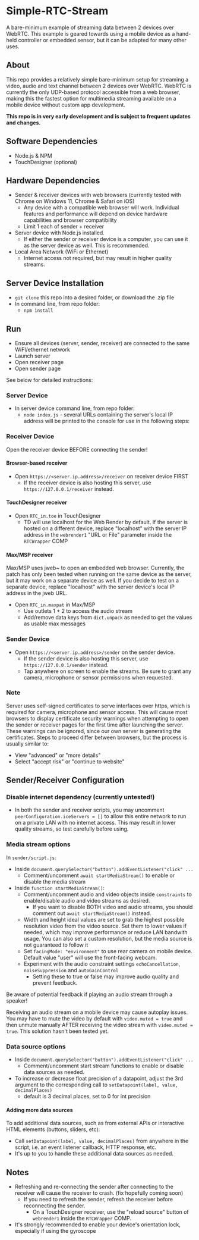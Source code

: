 # Simple-RTC-Stream
A bare-minimum example of streaming data between 2 devices over WebRTC. This example is geared towards using a mobile device as a hand-held controller or embedded sensor, but it can be adapted for many other uses.

## About

This repo provides a relatively simple bare-minimum setup for streaming a video, audio and text channel between 2 devices over WebRTC. WebRTC is currently the only UDP-based protocol accessible from a web browser, making this the fastest option for multimedia streaming available on a mobile device without custom app development.

__This repo is in very early development and is subject to frequent updates and changes.__

## Software Dependencies
- Node.js & NPM
- TouchDesigner (optional)

## Hardware Dependencies
- Sender & receiver devices with web browsers (currently tested with Chrome on Windows 11, Chrome & Safari on iOS)
    - Any device with a compatible web browser will work. Individual features and performance will depend on device hardware capabilities and browser compatibility
    - Limit 1 each of sender + receiver
- Server device with Node.js installed. 
    - If either the sender or receiver device is a computer, you can use it as the server device as well. This is recommended.
- Local Area Network (WiFi or Ethernet)
    - Internet access not required, but may result in higher quality streams.

## Server Device Installation
- ```git clone``` this repo into a desired folder, or download the .zip file
- In command line, from repo folder:
    - ```npm install```

## Run
- Ensure all devices (server, sender, receiver) are connected to the same WiFI/ethernet network
- Launch server
- Open receiver page
- Open sender page

See below for detailed instructions:

### Server Device
- In server device command line, from repo folder:
    - ```node index.js``` - several URLs containing the server's local IP address will be printed to the console for use in the following steps:

### Receiver Device

Open the receiver device BEFORE connecting the sender!

#### Browser-based receiver

- Open ```https://<server.ip.address>/receiver``` on receiver device FIRST
    - If the receiver device is also hosting this server, use ```https://127.0.0.1/receiver``` instead.

#### TouchDesigner receiver
- Open ```RTC_in.toe``` in TouchDesigner
    - TD will use localhost for the Web Render by default. If the server is hosted on a different device, replace "localhost" with the server IP address in the ```webrender1``` "URL or File" parameter inside the ```RTCWrapper``` COMP

#### Max/MSP receiver
Max/MSP uses jweb~ to open an embedded web browser. Currently, the patch has only been tested when running on the same device as the server, but it may work on a separate device as well. If you decide to test on a separate device, replace "localhost" with the server device's local IP address in the jweb URL.
- Open ```RTC_in.maxpat``` in Max/MSP
    - Use outlets 1 + 2 to access the audio stream
    - Add/remove data keys from ```dict.unpack``` as needed to get the values as usable max messages

### Sender Device

- Open ```https://<server.ip.address>/sender``` on the sender device. 
    - If the sender device is also hosting this server, use ```https://127.0.0.1/sender``` instead.
    - Tap anywhere on screen to enable the streams. Be sure to grant any camera, microphone or sensor permissions when requested.
 
### Note
Server uses self-signed certificates to serve interfaces over https, which is required for camera, microphone and sensor access. This will cause most browsers to display certificate security warnings when attempting to open the sender or receiver pages for the first time after launching the server. These warnings can be ignored, since our own server is generating the certificates. Steps to proceed differ between browsers, but the process is usually similar to:
- View "advanced" or "more details"
- Select "accept risk" or "continue to website"

## Sender/Receiver Configuration

### Disable internet dependency (currently untested!)
- In both the sender and receiver scripts, you may uncomment ```peerConfiguration.iceServers = []``` to allow this entire network to run on a private LAN with no internet access. This may result in lower quality streams, so test carefully before using.

### Media stream options
In ```sender/script.js```:
- Inside ```document.querySelector("button").addEventListener("click" ...```
    - Comment/uncomment ```await startMediaStream()``` to enable or disable the media stream
- Inside ```function startMediaStream()```:
    - Comment/uncomment audio and video objects inside ```constraints``` to enable/disable audio and video streams as desired.
        - If you want to disable BOTH video and audio streams, you should comment out ```await startMediaStream()``` instead.
    - Width and height ideal values are set to grab the highest possible resolution video from the video source. Set them to lower values if needed, which may improve performance or reduce LAN bandwith usage. You can also set a custom resolution, but the media source is not guaranteed to follow it
    - Set ```facingMode: "environment"``` to use rear camera on mobile device. Default value "user" will use the front-facing webcam.
    - Experiment with the audio constraint settings ```echoCancellation```, ```noiseSuppression``` and ```autoGainControl```
        - Setting these to true or false may improve audio quality and prevent feedback.
     
Be aware of potential feedback if playing an audio stream through a speaker!

Receiving an audio stream on a mobile device may cause autoplay issues. You may have to mute the video by default with ```video.muted = true``` and then unmute manually AFTER receiving the video stream with ```video.muted = true```. This solution hasn't been tested yet.
     
### Data source options
- Inside ```document.querySelector("button").addEventListener("click" ...```
    - Comment/uncomment start stream functions to enable or disable data sources as needed.
- To increase or decrease float precision of a datapoint, adjust the 3rd argument to the corresponding call to ```setDatapoint(label, value, decimalPlaces)```
    - default is 3 decimal places, set to 0 for int precision

#### Adding more data sources
To add additional data sources, such as from external APIs or interactive HTML elements (buttons, sliders, etc):
- Call ```setDatapoint(label, value, decimalPlaces)``` from anywhere in the script, i.e. an event listener callback, HTTP response, etc.
- It's up to you to handle these additional data sources as needed.
    
## Notes
- Refreshing and re-connecting the sender after connecting to the receiver will cause the receiver to crash. (fix hopefully coming soon)
    - If you need to refresh the sender, refresh the receiver before reconnecting the sender.
        - On a TouchDesigner receiver, use the "reload source" button of ```webrender1``` inside the ```RTCWrapper``` COMP.
- It's strongly recommended to enable your device's orientation lock, especially if using the gyroscope
